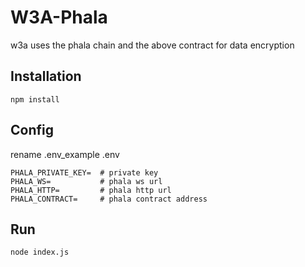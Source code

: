 # W3A-Phala

w3a uses the phala chain and the above contract for data encryption

## Installation

```
npm install
```

## Config

rename .env_example .env

```
PHALA_PRIVATE_KEY=  # private key
PHALA_WS=           # phala ws url
PHALA_HTTP=         # phala http url
PHALA_CONTRACT=     # phala contract address
```

## Run

```
node index.js
```